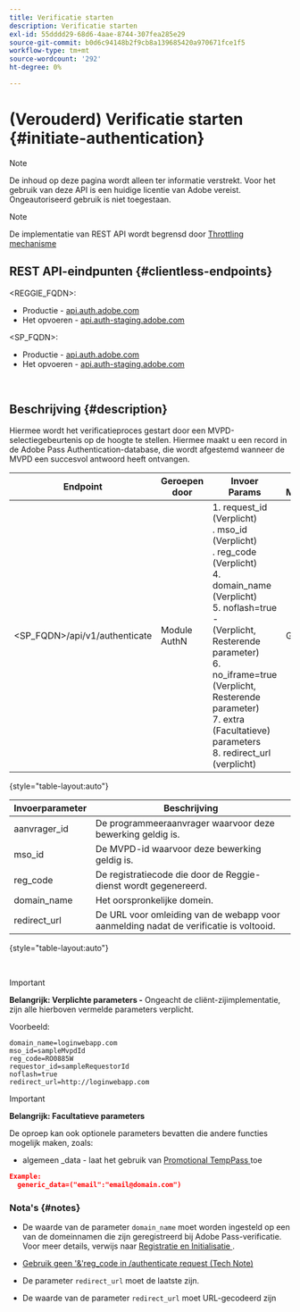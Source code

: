 ```yaml
---
title: Verificatie starten
description: Verificatie starten
exl-id: 55dddd29-68d6-4aae-8744-307fea285e29
source-git-commit: b0d6c94148b2f9cb8a139685420a970671fce1f5
workflow-type: tm+mt
source-wordcount: '292'
ht-degree: 0%

---
```


# (Verouderd) Verificatie starten {#initiate-authentication}

>[!NOTE]
>
>De inhoud op deze pagina wordt alleen ter informatie verstrekt. Voor het gebruik van deze API is een huidige licentie van Adobe vereist. Ongeautoriseerd gebruik is niet toegestaan.

>[!NOTE]
>
> De implementatie van REST API wordt begrensd door [ Throttling mechanisme ](/help/authentication/integration-guide-programmers/throttling-mechanism.md)

## REST API-eindpunten {#clientless-endpoints}

&lt;REGGIE_FQDN>:

* Productie - [ api.auth.adobe.com ](http://api.auth.adobe.com/)
* Het opvoeren - [ api.auth-staging.adobe.com ](http://api.auth-staging.adobe.com/)

&lt;SP_FQDN>:

* Productie - [ api.auth.adobe.com ](http://api.auth.adobe.com/)
* Het opvoeren - [ api.auth-staging.adobe.com ](http://api.auth-staging.adobe.com/)

</br>


## Beschrijving {#description}

Hiermee wordt het verificatieproces gestart door een MVPD-selectiegebeurtenis op de hoogte te stellen. Hiermee maakt u een record in de Adobe Pass Authentication-database, die wordt afgestemd wanneer de MVPD een succesvol antwoord heeft ontvangen.



| Endpoint | Geroepen </br> door | Invoer   </br> Params | HTTP </br> Methode | Antwoord | HTTP-respons </br> |
| --- | --- | --- | --- | --- | --- |
| &lt;SP_FQDN>/api/v1/authenticate | Module AuthN | 1. request_id (Verplicht) </br> .  mso_id (Verplicht) </br> .  reg_code (Verplicht) </br> 4.  domain_name (Verplicht) </br> 5.  noflash=true - </br>    (Verplicht, Resterende parameter) </br> 6.  no_iframe=true (Verplicht, Resterende parameter) </br> 7.  extra (Facultatieve) parameters </br> 8.  redirect_url (verplicht) | GET | De Web-app voor aanmelding wordt omgeleid naar de aanmeldingspagina van MVPD. | 302 voor volledige omleiding |

{style="table-layout:auto"}


| Invoerparameter | Beschrijving |
| --- | --- |
| aanvrager_id | De programmeeraanvrager waarvoor deze bewerking geldig is. |
| mso_id | De MVPD-id waarvoor deze bewerking geldig is. |
| reg_code | De registratiecode die door de Reggie-dienst wordt gegenereerd. |
| domain_name | Het oorspronkelijke domein. |
| redirect_url | De URL voor omleiding van de webapp voor aanmelding nadat de verificatie is voltooid. |

{style="table-layout:auto"}

</br>

>[!IMPORTANT]
> 
>**Belangrijk: Verplichte parameters -** Ongeacht de cliënt-zijimplementatie, zijn alle hierboven vermelde parameters verplicht.
>
>
>Voorbeeld:
>
>```
>domain_name=loginwebapp.com
>mso_id=sampleMvpdId
>reg_code=RO0885W
>requestor_id=sampleRequestorId
>noflash=true
>redirect_url=http://loginwebapp.com
>```

>[!IMPORTANT]
> 
>**Belangrijk: Facultatieve parameters**
>
>De oproep kan ook optionele parameters bevatten die andere functies mogelijk maken, zoals:
>
> * algemeen \_data - laat het gebruik van [ Promotional TempPass ](/help/authentication/integration-guide-programmers/features-premium/temporary-access/promotional-temp-pass.md) toe
>
>```JSON
>Example:
>   generic_data=("email":"email@domain.com")
>```


### **Nota&#39;s** {#notes}

* De waarde van de parameter `domain_name` moet worden ingesteld op een van de domeinnamen die zijn geregistreerd bij Adobe Pass-verificatie. Voor meer details, verwijs naar [ Registratie en Initialisatie ](/help/authentication/kickstart/programmer-overview.md).

* [Gebruik geen &#39;&amp;&#39;reg\_code in /authenticate request (Tech Note)](/help/authentication/integration-guide-programmers/legacy/notes-technical/clientless-avoid-using-reg-code-in-authenticate-request.md)

* De parameter `redirect_url` moet de laatste zijn.

* De waarde van de parameter `redirect_url` moet URL-gecodeerd zijn
